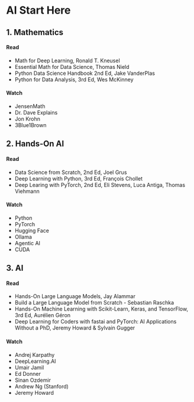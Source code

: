 # AI Start Here

## 1. Mathematics
#### Read
- Math for Deep Learning, Ronald T. Kneusel
- Essential Math for Data Science, Thomas Nield
- Python Data Science Handbook 2nd Ed, Jake VanderPlas
- Python for Data Analysis, 3rd Ed, Wes McKinney

#### Watch
- JensenMath
- Dr. Dave Explains
- Jon Krohn
- 3Blue1Brown

## 2. Hands-On AI
#### Read
- Data Science from Scratch, 2nd Ed, Joel Grus
- Deep Learning with Python, 3rd Ed, François Chollet
- Deep Learing with PyTorch, 2nd Ed, Eli Stevens, Luca Antiga, Thomas Viehmann

#### Watch
- Python
- PyTorch
- Hugging Face
- Ollama
- Agentic AI
- CUDA

## 3. AI
#### Read
- Hands-On Large Language Models, Jay Alammar
- Build a Large Language Model from Scratch - Sebastian Raschka
- Hands-On Machine Learning with Scikit-Learn, Keras, and TensorFlow, 3rd Ed, Aurélien Géron
- Deep Learning for Coders with fastai and PyTorch: AI Applications Without a PhD, Jeremy Howard & Sylvain Gugger

#### Watch
- Andrej Karpathy
- DeepLearning.AI
- Umair Jamil
- Ed Donner
- Sinan Ozdemir
- Andrew Ng (Stanford)
- Jeremy Howard
